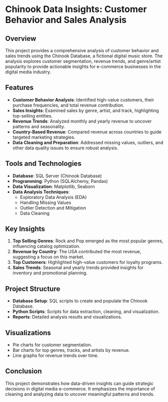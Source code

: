 # Chinook Data Insights: Customer Behavior and Sales Analysis

## Overview

This project provides a comprehensive analysis of customer behavior and sales trends using the Chinook Database, a fictional digital music store. The analysis explores customer segmentation, revenue trends, and genre/artist popularity to provide actionable insights for e-commerce businesses in the digital media industry.

## Features

- **Customer Behavior Analysis**: Identified high-value customers, their purchase frequencies, and total revenue contribution.
- **Sales Insights**: Examined sales by genre, artist, and track, highlighting top-selling entities.
- **Revenue Trends**: Analyzed monthly and yearly revenue to uncover patterns and seasonality.
- **Country-Based Revenue**: Compared revenue across countries to guide targeted marketing strategies.
- **Data Cleaning and Preparation**: Addressed missing values, outliers, and other data quality issues to ensure robust analysis.

## Tools and Technologies

- **Database**: SQL Server (Chinook Database)
- **Programming**: Python (SQLAlchemy, Pandas)
- **Data Visualization**: Matplotlib, Seaborn
- **Data Analysis Techniques**:
  - Exploratory Data Analysis (EDA)
  - Handling Missing Values
  - Outlier Detection and Mitigation
  - Data Cleaning

## Key Insights

1. **Top Selling Genres**: Rock and Pop emerged as the most popular genres, influencing catalog optimization.
2. **Revenue by Country**: The USA contributed the most revenue, suggesting a focus on this market.
3. **Top Customers**: Highlighted high-value customers for loyalty programs.
4. **Sales Trends**: Seasonal and yearly trends provided insights for inventory and promotional planning.

## Project Structure

- **Database Setup**: SQL scripts to create and populate the Chinook Database.
- **Python Scripts**: Scripts for data extraction, cleaning, and visualization.
- **Reports**: Detailed analysis results and visualizations.

## Visualizations

- Pie charts for customer segmentation.
- Bar charts for top genres, tracks, and artists by revenue.
- Line graphs for revenue trends over time.

## Conclusion

This project demonstrates how data-driven insights can guide strategic decisions in digital media e-commerce. It emphasizes the importance of cleaning and analyzing data to uncover meaningful patterns and trends.
